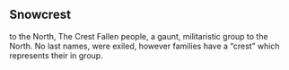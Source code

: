 ## Snowcrest
to the North, The Crest Fallen people, a gaunt, militaristic group to the North. No last names, were exiled, however families have a “crest” which represents their in group.